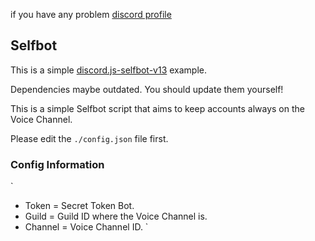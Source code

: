 if you have any problem [discord profile](https://discord.com/users/547776045000949770)

## Selfbot

This is a simple [discord.js-selfbot-v13](https://www.npmjs.com/package/discord.js-selfbot-v13) example.



Dependencies maybe outdated. You should update them yourself!

This is a simple Selfbot script that aims to keep accounts always on the Voice Channel.

Please edit the `./config.json` file first.

### Config Information
`
- Token = Secret Token Bot.
- Guild = Guild ID where the Voice Channel is.
- Channel = Voice Channel ID.
`
